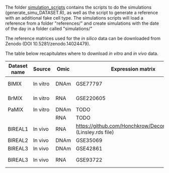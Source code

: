 The folder [simulation_scripts](simulation_scripts) contains the scripts to do the simulations (generate_simu_DATASET.R), as well as the script to generate a reference with an additional fake cell type.
The simulations scripts will load a reference from a folder "references/" and create simulations with the date of the day in a folder called "simulations/"

The reference matrices used for the *in silico* data can be downloaded from Zenodo (DOI 10.5281/zenodo.14024479).

The table below recapitulates where to download *in vitro* and *in vivo* data.

| Dataset name | Source   | Omic | Expression matrix                            | Proportion matrix                                               | Reference profiles matrix                    |
|--------------|----------|------|----------------------------------------------|-----------------------------------------------------------------|----------------------------------------------|
| BlMIX        | In vitro | DNAm | GSE77797                                     | Figure 4a (DOI: 10.1186/s12859-016-0943-7)                      | GSE35069                                     |
| BrMIX        | In vitro | RNA  | GSE220605                                    | "Cell count" column, table S1 (DOI: 10.1186/s13059-023-03016-6) | GSE220605                                    |
| PaMIX        | In vitro | DNAm | TODO                                         | TODO                                                            | TODO                                         |
|              |          | RNA  | TODO                                         | TODO                                                            | TODO                                         |
| BlREAL1      | In vivo  | RNA  | https://github.com/Honchkrow/Deconer_dataset (Linsley.rds file) | https://github.com/Honchkrow/Deconer_dataset (Linsley.rds file)                    | https://github.com/Honchkrow/Deconer_dataset (Linsley.rds file) |
| BlREAL2      | In vivo  | DNAm | GSE35069                                     | DOI: 10.1371/journal.pone.0041361.s004                          | GSE35069                                     |
| BlREAL3      | In vivo  | DNAm | GSE42861                                     | Table S2 (DOI: 10.1038/nbt.2487)                                | GSE35069                                     |
| BlREAL3      | In vivo  | RNA  | GSE93722                                     | Supplementary file 3A (DOI: 10.7554/eLife.26476 )               | EPIC::TRef                                   |

